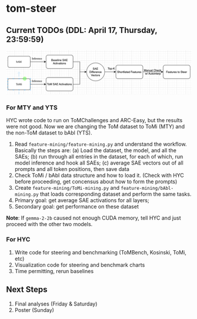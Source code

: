 # tom-steer

## Current TODOs (DDL: April 17, Thursday, 23:59:59)

![alt text](image.png)

### For MTY and YTS
HYC wrote code to run on ToMChallenges and ARC-Easy, but the results were not good. Now we are changing the ToM dataset to ToMi (MTY) and the non-ToM dataset to bAbl (YTS).

1. Read `feature-mining/feature-mining.py` and understand the workflow. Basically the steps are: (a) Load the dataset, the model, and all the SAEs; (b) run through all entries in the dataset, for each of which, run model inference and hook all SAEs; (c) average SAE vectors out of all prompts and all token positions, then save data
2. Check ToMi / bAbl data structure and how to load it. (Check with HYC before proceeding, get concensus about how to form the prompts)
3. Create  `feature-mining/ToMi-mining.py` and `feature-mining/bAbl-mining.py` that loads corresponding dataset and perform the same tasks.
4. Primary goal: get average SAE activations for all layers;
5. Secondary goal: get performance on these dataset

**Note**: If `gemma-2-2b` caused not enough CUDA memory, tell HYC and just proceed with the other two models.

### For HYC
1. Write code for steering and benchmarking (ToMBench, Kosinski, ToMi, etc)
2. Visualization code for steering and benchmark charts
3. Time permitting, rerun baselines

## Next Steps
1. Final analyses (Friday & Saturday)
2. Poster (Sunday)